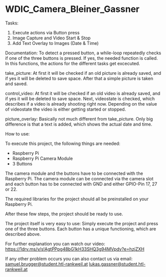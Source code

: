 # WDIC_Camera_Bleiner_Gassner

Tasks:
1. Execute actions via Button press
2. Image Capture and Video Start & Stop
3. Add Text Overlay to Images (Date & Time)

Documentation:
To detect a pressed button, a while-loop repeatedly checks if one of the three buttons is pressed.
If yes, the needed function is called. In this functions, the actions for the different tasks get excecuted.

take_picture:
At first it will be checked if an old picture is already saved, and if yes it will be deleted to save space.
After that a simple picture is taken and saved.

control_video:
At first it will be checked if an old video is already saved, and if yes it will be deleted to save space.
Next, videostate is checked, which describes if a video is already shooting right now.
Depending on the value of videostate the video is either getting started or stopped.

picture_overlay:
Basically not much different from take_picture. Only big difference is that a text is added, which shows the actual date and time.

How to use:

To execute this project, the following things are needed:
- Raspberry Pi
- Raspberry Pi Camera Module
- 3 Buttons

The camera module and the buttons have to be connected with the Raspberry Pi. The camera module can be connected
via the camera slot and each button has to be connected with GND and either GPIO-Pin 17, 27 or 22.

The required libraries for the project should all be preinstalled on your Raspberry Pi.

After these few steps, the project should be ready to use.

The project itself is very easy to use: Simply execute the project and press one of the three buttons.
Each button has a unique functioning, which are described above. 

For further explanation you can watch our video: https://1drv.ms/v/s!AgtPPpg48bG1kH33SHQ3g94MVpdv?e=hzjZXH

If any other problem occurs you can also contact us via email:
samuel.brugger@student.htl-rankweil.at
lukas.gassner@student.htl-rankweil.at
